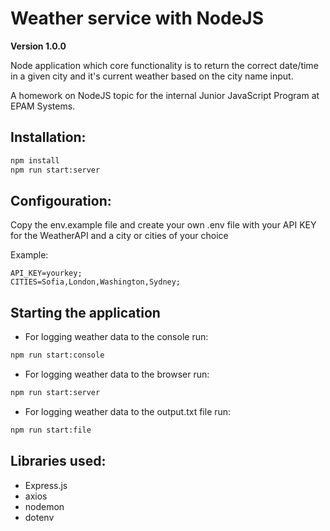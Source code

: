 # Weather service with NodeJS

**Version 1.0.0**

Node application which core functionality is to return the correct date/time in a given city and it's current weather based on the city name input.

A homework on NodeJS topic for the internal Junior JavaScript Program at EPAM Systems.

## Installation:

```bash
npm install
npm run start:server
```

## Configouration:

Copy the env.example file and create your own .env file with your API KEY for the WeatherAPI and a city or cities of your choice

Example:

```
API_KEY=yourkey;
CITIES=Sofia,London,Washington,Sydney;
```

## Starting the application

- For logging weather data to the console run:

```bash
npm run start:console
```

- For logging weather data to the browser run:

```bash
npm run start:server
```

- For logging weather data to the output.txt file run:

```bash
npm run start:file
```

## Libraries used:

- Express.js
- axios
- nodemon
- dotenv
